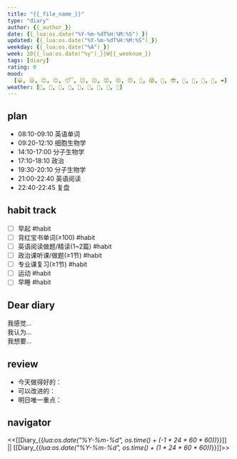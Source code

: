 ```yaml
---
title: "{{_file_name_}}"
type: "diary"
author: {{_author_}}
date: {{_lua:os.date("%Y-%m-%dT%H:%M:%S")_}}
updated: {{_lua:os.date("%Y-%m-%dT%H:%M:%S")_}}
weekday: {{_lua:os.date("%A")_}}
week: 20{{_lua:os.date("%y")_}}W{{_weeknum_}}
tags: [diary]
rating: 0
mood:
  [😀, 😃, 😊, 😌, 😴, 😐, 😕, 😟, 😢, 😠, 😤, 😱, 🤔, 😎, 🤯, 🥳, 🥱, 🤒, ❤️]
weather: [, , , , , , , 󰖒, 󰢘]
---
```


## plan

- 08:10-09:10 英语单词
- 09:20-12:10 细胞生物学
- 14:10-17:00 分子生物学
- 17:10-18:10 政治
- 19:30-20:10 分子生物学
- 21:00-22:40 英语阅读
- 22:40-22:45 复盘

## habit track

- [ ] 早起 #habit
- [ ] 背红宝书单词(≥100) #habit
- [ ] 英语阅读做题/精读(1~2篇) #habit
- [ ] 政治课听课/做题(≥1节) #habit
- [ ] 专业课复习(≥1节) #habit
- [ ] 运动 #habit
- [ ] 早睡 #habit

## Dear diary

我感觉…  
我认为…  
我想要…

## review

- 今天做得好的：
- 可以改进的：
- 明日唯一重点：

## navigator

<<[[Diary_{{_lua:os.date("%Y-%m-%d", os.time() + (-1 * 24 * 60 * 60))_}}]] || [[Diary_{{_lua:os.date("%Y-%m-%d", os.time() + (1 * 24 * 60 * 60))_}}]]>>
